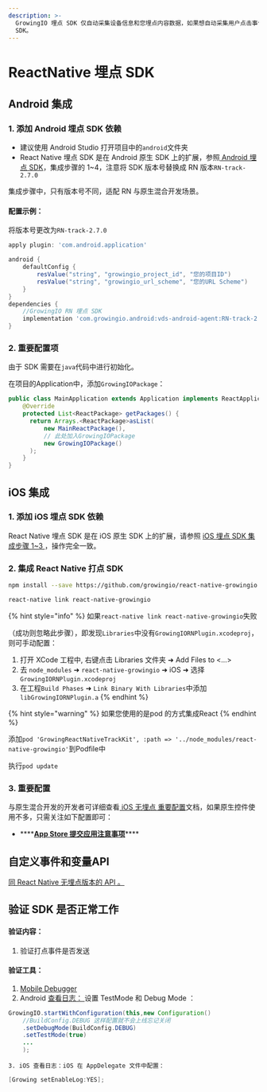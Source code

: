 ```yaml
---
description: >-
  GrowingIO 埋点 SDK 仅自动采集设备信息和您埋点内容数据，如果想自动采集用户点击事件或者页面访问事件等， 请集成 ReactNative 无埋点
  SDK。
---
```


# ReactNative 埋点 SDK

## Android 集成

### 1. 添加 Android 埋点 SDK 依赖

* 建议使用 Android Studio 打开项目中的`android`文件夹
* React  Native 埋点 SDK 是在 Android 原生 SDK 上的扩展，参照[ Android 埋点 SDK](../android-sdk/android-mai-dian-sdk.md#ji-cheng-mai-dian-sdk)，集成步骤的 1~4，注意将 SDK 版本号替换成 RN 版本`RN-track-2.7.0` 

集成步骤中，只有版本号不同，适配 RN 与原生混合开发场景。

#### 配置示例：

将版本号更改为`RN-track-2.7.0`

```groovy
apply plugin: 'com.android.application'

android {
    defaultConfig {
        resValue("string", "growingio_project_id", "您的项目ID")
        resValue("string", "growingio_url_scheme", "您的URL Scheme")
    }
}
dependencies {
    //GrowingIO RN 埋点 SDK
    implementation 'com.growingio.android:vds-android-agent:RN-track-2.7.0@aar'
}
```

### 2. 重要配置项

由于 SDK 需要在`java`代码中进行初始化。

在项目的Application中，添加`GrowingIOPackage`：

```java
public class MainApplication extends Application implements ReactApplication {
    @Override
    protected List<ReactPackage> getPackages() {
      return Arrays.<ReactPackage>asList(
          new MainReactPackage(), 
          // 此处加入GrowingIOPackage
          new GrowingIOPackage()
      );
    }
}
```



## iOS 集成

### 1. **添加 iOS 埋点 SDK 依赖**

React  Native 埋点 SDK 是在 iOS 原生 SDK 上的扩展，请参照 [iOS 埋点 SDK 集成步骤 1~3 ](../ios-sdk-1/mai-dian-sdk-ji-cheng.md#mai-dian-sdk-ji-cheng)，操作完全一致。

### 2. 集成 React Native 打点 SDK

```bash
npm install --save https://github.com/growingio/react-native-growingio.git#0.0.7
```

```bash
react-native link react-native-growingio 
```

{% hint style="info" %}
如果`react-native link react-native-growingio`失败

（成功则忽略此步骤），即发现`Libraries`中没有`GrowingIORNPlugin.xcodeproj`，则可手动配置：

1. 打开 XCode 工程中, 右键点击 Libraries 文件夹 ➜ Add Files to &lt;...&gt; 
2. 去 `node_modules`  ➜ `react-native-growingio` ➜ iOS ➜ 选择 `GrowingIORNPlugin.xcodeproj` 
3. 在工程`Build Phases` ➜ `Link Binary With Libraries`中添加`libGrowingIORNPlugin.a`
{% endhint %}

{% hint style="warning" %}
如果您使用的是pod 的方式集成React 
{% endhint %}

添加`pod 'GrowingReactNativeTrackKit', :path => '../node_modules/react-native-growingio'`到Podfile中

执行`pod update`

### **3. 重要配置**

与原生混合开发的开发者可详细查看[ iOS 无埋点 重要配置](../ios-sdk-1/ios-sdk.md#zhong-yao-pei-zhi)文档，如果原生控件使用不多，只需关注如下配置即可：

* \*\*\*\*[**App Store 提交应用注意事项**](../ios-sdk-1/ios-sdk.md#zai-app-store-ti-jiao-ying-yong)\*\*\*\*



## 自定义事件和变量API

[同 React Native 无埋点版本的 API 。](./#zi-ding-yi-shi-jian-he-bian-liang-api)



## 验证 SDK 是否正常工作

#### 验证内容：

1. 验证打点事件是否发送

#### 验证工具：

1. [Mobile Debugger](../growingio-debugger/)
2. Android [查看日志： ](../android-sdk/android-sdk.md#she-zhi-debug-mo-shi)设置 TestMode  和 Debug Mode ：

```java
GrowingIO.startWithConfiguration(this,new Configuration()
    //BuildConfig.DEBUG 这样配置就不会上线忘记关闭
    .setDebugMode(BuildConfig.DEBUG)
    .setTestMode(true)
    ...
    );
```

    3. iOS 查看日志：iOS 在 AppDelegate 文件中配置：

```objectivec
[Growing setEnableLog:YES];
```





